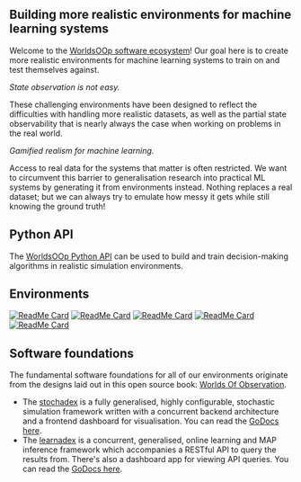## Building more realistic environments for machine learning systems

Welcome to the [WorldsOOp software ecosystem](https://github.com/orgs/worldsoop/)! Our goal here is to create more realistic environments for machine learning systems to train on and test themselves against.

_State observation is not easy._

These challenging environments have been designed to reflect the difficulties with handling more realistic datasets, as well as the partial state observability that is nearly always the case when working on problems in the real world.

_Gamified realism for machine learning._

Access to real data for the systems that matter is often restricted. We want to circumvent this barrier to generalisation research into practical ML systems by generating it from environments instead. Nothing replaces a real dataset; but we can always try to emulate how messy it gets while still knowing the ground truth!

## Python API

The [WorldsOOp Python API](https://github.com/worldsoop/worldsoop) can be used to build and train decision-making algorithms in realistic simulation environments.

## Environments

[![ReadMe Card](https://github-readme-stats.vercel.app/api/pin/?username=worldsoop&repo=trywizard)](https://github.com/worldsoop/trywizard)
[![ReadMe Card](https://github-readme-stats.vercel.app/api/pin/?username=worldsoop&repo=paraspace)](https://github.com/worldsoop/paraspace)
[![ReadMe Card](https://github-readme-stats.vercel.app/api/pin/?username=worldsoop&repo=market-envy)](https://github.com/worldsoop/market-envy)
[![ReadMe Card](https://github-readme-stats.vercel.app/api/pin/?username=worldsoop&repo=relief-chains)](https://github.com/worldsoop/relief-chains)
[![ReadMe Card](https://github-readme-stats.vercel.app/api/pin/?username=worldsoop&repo=anglersim)](https://github.com/worldsoop/anglersim)

## Software foundations

The fundamental software foundations for all of our environments originate from the designs laid out in this open source book: [Worlds Of Observation](https://umbralcalc.github.io/worlds-of-observation/).

- The [stochadex](https://github.com/umbralcalc/stochadex) is a fully generalised, highly configurable, stochastic simulation framework written with a concurrent backend architecture and a frontend dashboard for visualisation. You can read the [GoDocs here](https://pkg.go.dev/github.com/umbralcalc/stochadex).
- The [learnadex](https://github.com/umbralcalc/learnadex) is a concurrent, generalised, online learning and MAP inference framework which accompanies a RESTful API to query the results from. There's also a dashboard app for viewing API queries. You can read the [GoDocs here](https://pkg.go.dev/github.com/umbralcalc/learnadex).

